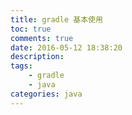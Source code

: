 ```yaml
---
title: gradle 基本使用
toc: true
comments: true
date: 2016-05-12 18:38:20
description:
tags:
    - gradle
    - java
categories: java
---
```

